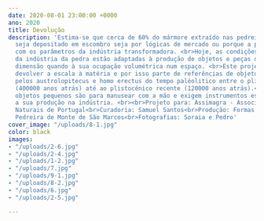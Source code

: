 ```yaml
---
date: 2020-08-01 23:00:00 +0000
ano: 2020
title: Devolução
description: 'Estima-se que cerca de 60% do mármore extraído nas pedreiras portuguesas,
  seja depositado em escombro seja por lógicas de mercado ou porque a pedra não cumpre
  com os parâmetros da indústria transformadora. <br>Hoje, as condições materiais
  da indústria da pedra estão adaptadas à produção de objetos e peças de média e grande
  dimensão quando à sua ocupação volumétrica num espaço. <br>Este projeto pretende
  devolver a escala à matéria e por isso parte de referências de objetos construídos
  pelos austrolopitecus e homo erectus do tempo paléolitico entre o plistocénico médio
  (400000 anos atrás) até ao plistocénico recente (120000 anos atrás).<br>Estes 4
  objetos pequenos são para manusear com a mão e exigem instrumentos específicos para
  a sua produção na indústria. <br><br>Projeto para: Assimagra - Associação de Recursos
  Naturais de Portugal<br>Curadoria: Samuel Santos<br>Produção: Formas de Pedra e
  Pedreira de Monte de São Marcos<br>Fotografias: Soraia e Pedro'
cover_image: "/uploads/8-1.jpg"
color: black
images:
- "/uploads/2-6.jpg"
- "/uploads/2-4.jpg"
- "/uploads/1-2.jpg"
- "/uploads/7.jpg"
- "/uploads/9-1.jpg"
- "/uploads/8-2.jpg"
- "/uploads/6.jpg"
- "/uploads/2-5.jpg"

---
```

